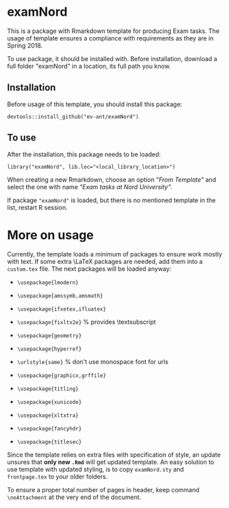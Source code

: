 # examNord
This is a package with Rmarkdown template for producing Exam tasks.
The usage of template ensures a compliance with requirements as they are in Spring 2018.

To use package, it should be installed with. Before installation, download a full folder "examNord" in a location, its full path you know.

## Installation
Before usage of this template, you should install this package: 

`devtools::install_github("ev-ant/examNord")`

## To use

After the installation, this package needs to be loaded:

`library("examNord", lib.loc="<local_library_location>")`

When creating a new Rmarkdown, choose an option *"From Template"* and select the one with name *"Exam tasks at Nord University"*.

If package `"examNord"` is loaded, but there is no mentioned template in the list, restart R session.

# More on usage

Currently, the template loads a minimum of packages to ensure work mostly with text. If some extra \LaTeX packages are needed, add them into a `custom.tex` file. The next packages will be loaded anyway:

* `\usepackage{lmodern}`

* `\usepackage{amssymb,amsmath}`

* `\usepackage{ifxetex,ifluatex}` 

* `\usepackage{fixltx2e}` % provides \textsubscript

* `\usepackage{geometry}`

* `\usepackage{hyperref}`

* `\urlstyle{same}`  % don't use monospace font for urls

* `\usepackage{graphicx,grffile}`

* `\usepackage{titling}`
* `\usepackage{xunicode}`
* `\usepackage{xltxtra}`
* `\usepackage{fancyhdr}`
* `\usepackage{titlesec}`

Since the template relies on extra files with specification of style, an update unsures that **only new `.Rmd`** will get updated template.
An easy solution to use template with updated styling, is to copy `examNord.sty` and `frontpage.tex` to your older folders. 

To ensure a proper total number of pages in header, keep command `\noAttachment` at the very end of the document.

